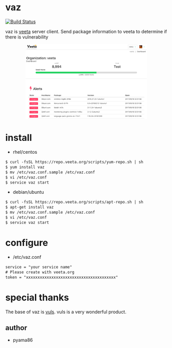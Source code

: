 # vaz
[![Build Status](https://travis-ci.org/pyama86/vaz.svg?branch=master)](https://travis-ci.org/pyama86/vaz)

vaz is [veeta](https://www.veeta.tech) server client.
Send package information to veeta to determine if there is vulnerability

<p align="center">
 <img alt="VEETA" src="https://github.com/pyama86/vaz/blob/master/img/veeta.png?raw=true" style="width: 75%">
</p>

# install

- rhel/centos

```
$ curl -fsSL https://repo.veeta.org/scripts/yum-repo.sh | sh
$ yum install vaz
$ mv /etc/vaz.conf.sample /etc/vaz.conf
$ vi /etc/vaz.conf
$ service vaz start
```

- debian/ubuntu

```
$ curl -fsSL https://repo.veeta.org/scripts/apt-repo.sh | sh
$ apt-get install vaz
$ mv /etc/vaz.conf.sample /etc/vaz.conf
$ vi /etc/vaz.conf
$ service vaz start
```

# configure
- /etc/vaz.conf

```
service = "your service name"
# Please create with veeta.org
token = "xxxxxxxxxxxxxxxxxxxxxxxxxxxxxxxxxxxxxxx"
```

# special thanks
The base of vaz is [vuls](https://github.com/future-architect/vuls). vuls is a very wonderful product.

## author
* pyama86
